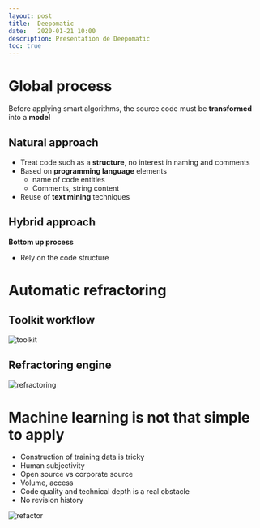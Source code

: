 ```yaml
---
layout: post
title:  Deepomatic
date:   2020-01-21 10:00
description: Presentation de Deepomatic
toc: true
---
```


# Global process
Before applying smart algorithms, the source code must be **transformed** into a **model**

## Natural approach
* Treat code such as a **structure**, no interest in naming and comments
* Based on **programming language** elements
    * name of code entities
    * Comments, string content
* Reuse of **text mining** techniques

## Hybrid approach
**Bottom up process**
* Rely on the code structure

# Automatic refractoring
## Toolkit workflow
![toolkit](/entreprise/assets/images/toolkit.jpg)
## Refractoring engine
![refractoring](/entreprise/assets/images/refractoring.jpg)

# Machine learning is not that simple to apply
* Construction of training data is tricky
* Human subjectivity
* Open source vs corporate source
* Volume, access
* Code quality and technical depth is a real obstacle
* No revision history

![refactor](/entreprise/assets/images/refactor.jpg)

